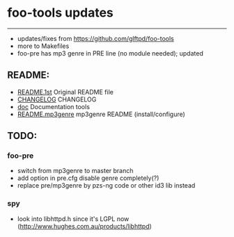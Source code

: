 # foo-tools updates
----

- updates/fixes from https://github.com/glftpd/foo-tools
- more to Makefiles
- foo-pre has mp3 genre in PRE line (no module needed); updated

## README:

- [README.1st](README.1st) Original README file
- [CHANGELOG](src/CHANGELOG) CHANGELOG
- [doc](doc) Documentation tools
- [README.mp3genre](README.mp3genre) mp3genre README (install/configure)

## TODO:

### foo-pre
- switch from mp3genre to master branch
- add option in pre.cfg disable genre completely(?)
- replace pre/mp3genre by pzs-ng code or other id3 lib instead

### spy
- look into libhttpd.h since it's LGPL now (http://www.hughes.com.au/products/libhttpd)

